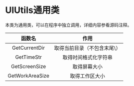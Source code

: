 # UIUtils通用类
本类为通用类，可以在程序中独立调用，详细内容参看源码注释。

| 函数名       | 作用   |
| :---------: | :------: |
| GetCurrentDir | 取得当前目录（不包含末尾\）   |
| GetTimeStr    | 取得时间格式化字符串         |
| GetScreenSize | 取得屏幕大小 |
| GetWorkAreaSize | 取得工作区大小 |